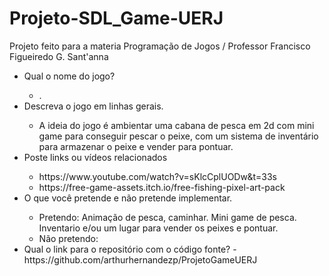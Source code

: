 # Projeto-SDL_Game-UERJ
Projeto feito para a materia Programação de Jogos / Professor Francisco Figueiredo G. Sant'anna

<ul>
     <li> Qual o nome do jogo?</li>
           <ul>
               <li> .</li>
           </ul>
     <li> Descreva o jogo em linhas gerais.</li>
          <ul>
               <li> A ideia do jogo é ambientar uma cabana de pesca em 2d com mini game para conseguir pescar o peixe, com um sistema de inventário para armazenar o peixe e vender para pontuar.</li>
           </ul>
     <li> Poste links ou vídeos relacionados</li>
          <ul>
               <li>https://www.youtube.com/watch?v=sKlcCplUODw&t=33s</li>
               <li>https://free-game-assets.itch.io/free-fishing-pixel-art-pack</li>
           </ul>
     <li> O que você pretende e não pretende implementar.</li>
     <ul>
          <li>Pretendo: Animação de pesca, caminhar. Mini game de pesca. Inventario e/ou um lugar para vender os peixes e pontuar.
          <li>Não pretendo: </li>
     </ul>
     <li> Qual o link para o repositório com o código fonte?
          - https://github.com/arthurhernandezp/ProjetoGameUERJ
     </li>
</ul>
